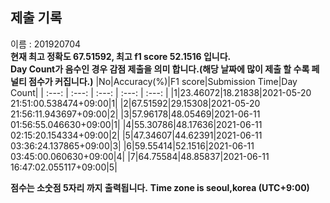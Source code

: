 


  
## 제출 기록  
이름 : 201920704  
**현재 최고 정확도 67.51592, 최고 f1 score 52.1516 입니다.**  
**Day Count가 음수인 경우 감점 제출을 의미 합니다.(해당 날짜에 많이 제출 할 수록 페널티 점수가 커집니다.)**
|No|Accuracy(%)|F1 score|Submission Time|Day Count|
| :---: | :---: | :---: | :---: | :---: |
|1|23.46072|18.21838|2021-05-20 21:51:00.538474+09:00|1|
|2|67.51592|29.15308|2021-05-20 21:56:11.943697+09:00|2|
|3|57.96178|48.05469|2021-06-11 01:56:55.046630+09:00|1|
|4|55.30786|48.17636|2021-06-11 02:15:20.154334+09:00|2|
|5|47.34607|44.62391|2021-06-11 03:36:24.137865+09:00|3|
|6|59.55414|52.1516|2021-06-11 03:45:00.060630+09:00|4|
|7|64.75584|48.85837|2021-06-11 16:47:02.055117+09:00|5|


**점수는 소숫점 5자리 까지 출력됩니다.**
**Time zone is seoul,korea (UTC+9:00)**
